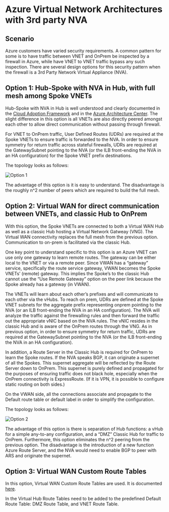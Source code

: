 # Azure Virtual Network Architectures with 3rd party NVA
## Scenario
Azure customers have varied security requirements. A common pattern for some is to have traffic between VNET and OnPrem be inspected by a firewall in Azure, while have VNET to VNET traffic bypass any such inspection. There are several design options for this security pattern when the firewall is a 3rd Party Network Virtual Appliance (NVA).
## Option 1: Hub-Spoke with NVA in Hub, with full mesh among Spoke VNETs
Hub-Spoke with NVA in Hub is well understood and clearly documented in the [Cloud Adoption Framework](https://docs.microsoft.com/en-us/azure/cloud-adoption-framework/ready/azure-best-practices/hub-spoke-network-topology) and in the [Azure Architecture Center](https://docs.microsoft.com/en-us/azure/architecture/reference-architectures/dmz/nva-ha). The slight difference in this option is all VNETs are also directly peered amongst each other to allow direct communication without passing through firewall. 

For VNET to OnPrem traffic, User Defined Routes (UDRs) are required at the Spoke VNETs to ensure traffic is forwarded to the NVA. In order to ensure symmetry for return traffic across stateful firewalls, UDRs are required at the GatewaySubnet pointing to the NVA (or the ILB front-ending the NVA in an HA configuration) for the Spoke VNET prefix destinations.

The topology looks as follows:

![Option 1](/Images/Option1)

The advantage of this option is it is easy to understand. The disadvantage is the roughly n^2 number of peers which are required to build the full mesh.
## Option 2: Virtual WAN for direct communication between VNETs, and classic Hub to OnPrem
With this option, the Spoke VNETs are connected to both a Virtual WAN Hub as well as a classic Hub hosting a Virtual Network Gatweay (VNG). The Virtual WAN connectivity replaces the full mesh from the previous option. Communication to on-prem is facilitated via the classic Hub.

One key point to understand specific to this option is an Azure VNET can use only one gateway to learn remote routes. The gateway can be either local to the VNET or via a remote peer. Since VWAN has a “gateway” service, specifically the route service gateway, VWAN becomes the Spoke VNETs’ (remote) gateway. This implies the Spoke’s to the classic Hub cannot use the “Use Remote Gateway” option on the peer link because the Spoke already has a gateway (in VWAN). 

The VNETs will learn about each other’s prefixes and will communicate to each other via the vHubs. To reach on prem, UDRs are defined at the Spoke VNET subnets for the aggregate prefix representing onprem pointing to the NVA (or an ILB front-ending the NVA in an HA configuration). The NVA will analyze the traffic against the firewalling rules and then forward the traffic out the appropriate vNIC based on the NVA rules. The vNIC resides in the classic Hub and is aware of the OnPrem routes through the VNG. As in previous option, in order to ensure symmetry for return traffic, UDRs are required at the GatewaySubnet pointing to the NVA (or the ILB front-ending the NVA in an HA configuration).

In addition, a Route Server in the Classic Hub is required for OnPrem to learn the Spoke routes. If the NVA speaks BGP, it can originate a supernet of all the Spokes. This supernet aggregate will be reflected by the Route Server down to OnPrem. This supernet is purely defined and propagated for the purposes of ensuring traffic does not black hole, especially when the OnPrem connectivity is ExpressRoute. (If it is VPN, it is possible to configure static routing on both sides.)

On the VWAN side, all the connections associate and propagate to the Default route table or default label in order to simplify the configuration. 

The topology looks as follows:

![Option 2](/Images/Option2)

The advantage of this option is there is separation of Hub functions: a vHub for a simple any-to-any configuration, and a “DMZ” Classic Hub for traffic to OnPrem. Furthermore, this option eliminates the n^2 peering from the previous option. The disadvantage is the introduction of a new function Azure Route Server, and the NVA would need to enable BGP to peer with ARS and originate the supernet.

## Option 3: Virtual WAN Custom Route Tables
In this option, Virtual WAN Custom Route Tables are used. It is documented [here](https://docs.microsoft.com/en-us/azure/virtual-wan/scenario-route-through-nvas-custom#alternate). 

In the Virtual Hub Route Tables need to be added to the predefined Default Route Table: DMZ Route Table, and VNET Route Table. 

